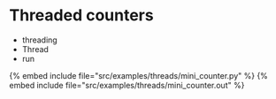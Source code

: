# Threaded counters

* threading
* Thread
* run

{% embed include file="src/examples/threads/mini_counter.py" %}
{% embed include file="src/examples/threads/mini_counter.out" %}



